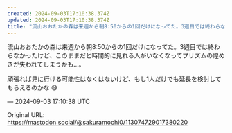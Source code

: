 ```yaml
---
created: 2024-09-03T17:10:38.374Z
updated: 2024-09-03T17:10:38.374Z
title: "流山おおたかの森は来週から朝8:50からの1回だけになってた。3週目では終わらな[...]"
---
```


<p>流山おおたかの森は来週から朝8:50からの1回だけになってた。3週目では終わらなかったけど、このままだと時間的に見れる人がいなくなってプリズムの煌めきが失われてしまうかも…。</p><p>頑張れば見に行ける可能性はなくはないけど、もし1人だけでも延長を検討してもらえるのかな 😅</p>

&mdash; 2024-09-03 17:10:38 UTC

Original URL: https://mastodon.social/@sakuramochi0/113074729017380220
